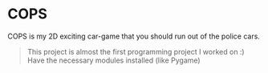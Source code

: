 # COPS
COPS is my 2D exciting car-game that you should run out of the police cars. 
> This project is almost the first programming project I worked on :)  
> Have the necessary modules installed (like Pygame)
